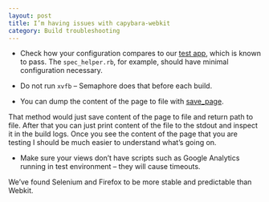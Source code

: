 ```yaml
---
layout: post
title: I’m having issues with capybara-webkit
category: Build troubleshooting
---
```


- Check how your configuration compares to our [test app](https://github.com/renderedtext/testapp-capybara-webkit/tree/steak), which is known to pass. The `spec_helper.rb`, for example, should have minimal configuration necessary.

- Do not run `xvfb` – Semaphore does that before each build.

- You can dump the content of the page to file with [save_page](http://rubydoc.info/github/jnicklas/capybara/master/Capybara/Session#save_page-instance_method).

That method would just save content of the page to file and return path to file. After that you can just print content of the file to the stdout and inspect it in the build logs. Once you see the content of the page that you are testing I should be much easier to understand what’s going on.

- Make sure your views don’t have scripts such as Google Analytics running in test environment – they will cause timeouts.

We’ve found Selenium and Firefox to be more stable and predictable than Webkit.
